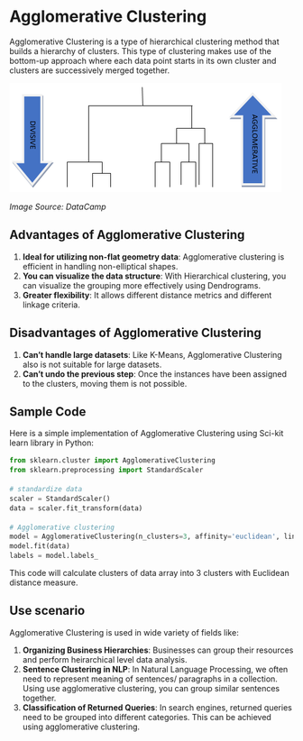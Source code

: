 # Agglomerative Clustering

Agglomerative Clustering is a type of hierarchical clustering method that builds a hierarchy of clusters. This type of clustering makes use of the bottom-up approach where each data point starts in its own cluster and clusters are successively merged together.

![Agglomerative clustering](./Hierarchical-Clustering-Analysis-3png.png)

_Image Source: DataCamp_

## Advantages of Agglomerative Clustering

1. **Ideal for utilizing non-flat geometry data**: Agglomerative clustering is efficient in handling non-elliptical shapes.
2. **You can visualize the data structure**: With Hierarchical clustering, you can visualize the grouping more effectively using Dendrograms.
3. **Greater flexibility**: It allows different distance metrics and different linkage criteria.

## Disadvantages of Agglomerative Clustering

1. **Can’t handle large datasets**: Like K-Means, Agglomerative Clustering also is not suitable for large datasets.
2. **Can’t undo the previous step**: Once the instances have been assigned to the clusters, moving them is not possible.

## Sample Code

Here is a simple implementation of Agglomerative Clustering using Sci-kit learn library in Python:

```python
from sklearn.cluster import AgglomerativeClustering
from sklearn.preprocessing import StandardScaler

# standardize data
scaler = StandardScaler()
data = scaler.fit_transform(data)

# Agglomerative clustering
model = AgglomerativeClustering(n_clusters=3, affinity='euclidean', linkage='ward')
model.fit(data)
labels = model.labels_
```

This code will calculate clusters of data array into 3 clusters with Euclidean distance measure.

## Use scenario

Agglomerative Clustering is used in wide variety of fields like:

1. **Organizing Business Hierarchies**: Businesses can group their resources and perform heirarchical level data analysis.
2. **Sentence Clustering in NLP**: In Natural Language Processing, we often need to represent meaning of sentences/ paragraphs in a collection. Using use agglomerative clustering, you can group similar sentences together.
3. **Classification of Returned Queries**: In search engines, returned queries need to be grouped into different categories. This can be achieved using agglomerative clustering.
